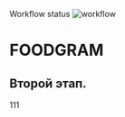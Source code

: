 Workflow status
![workflow](https://github.com/Darya-Kuzmich/foodgram-project-react/actions/workflows/foodgram_workflow.yml/badge.svg)

# FOODGRAM
## Второй этап.
111
